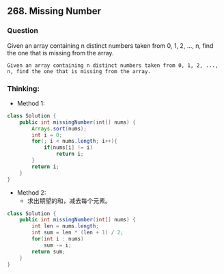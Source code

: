 ## 268. Missing Number

### Question
Given an array containing n distinct numbers taken from 0, 1, 2, ..., n, find the one that is missing from the array.

```
Given an array containing n distinct numbers taken from 0, 1, 2, ..., n, find the one that is missing from the array.
```

### Thinking:
* Method 1:

```Java
class Solution {
    public int missingNumber(int[] nums) {
        Arrays.sort(nums);
        int i = 0;
        for(; i < nums.length; i++){
            if(nums[i] != i)
                return i;
        }
        return i;
    }
}
```

* Method 2:
	* 求出期望的和，减去每个元素。

```Java
class Solution {
    public int missingNumber(int[] nums) {
        int len = nums.length;
        int sum = len * (len + 1) / 2;
        for(int i : nums)
            sum -= i;
        return sum;
    }
}
```